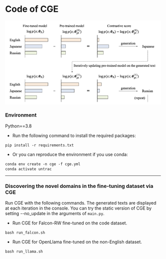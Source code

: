 # Code of CGE

![introduction](github.png)

### Environment

Python==3.8

- Run the following command to install the required packages:
```
pip install -r requirements.txt
```

- Or you can reproduce the environment if you use conda:
```
conda env create -n cge -f cge.yml
conda activate untrac
```

---

### Discovering the novel domains in the fine-tuning dataset via CGE

Run CGE with the following commands. The generated texts are displayed at each iteration in the console. You can try the static version of CGE by setting --no_update in the arguments of `main.py`.

- Run CGE for Falcon-RW fine-tuned on the code dataset. 

```
bash run_falcon.sh
```

- Run CGE for OpenLlama fine-tuned on the non-English dataset.

```
bash run_llama.sh
```